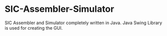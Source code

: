 # SIC-Assembler-Simulator
SIC Assembler and Simulator completely written in Java. Java Swing Library is used for creating the GUI.
